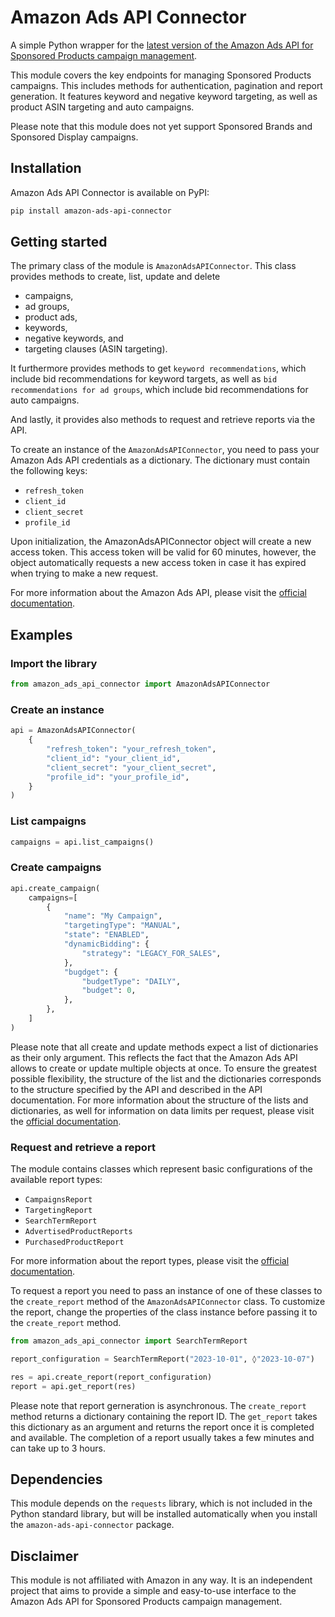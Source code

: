 # Amazon Ads API Connector

A simple Python wrapper for the <a href="https://advertising.amazon.com/API/docs/en-us/sponsored-products/3-0/openapi/prod">latest version of the Amazon Ads API for Sponsored Products campaign management</a>.

This module covers the key endpoints for managing Sponsored Products campaigns. This includes methods for authentication, pagination and report generation. It features keyword and negative keyword targeting, as well as product ASIN targeting and auto campaigns. 

Please note that this module does not yet support Sponsored Brands and Sponsored Display campaigns.

## Installation

Amazon Ads API Connector is available on PyPI:

```bash
pip install amazon-ads-api-connector
```

## Getting started

The primary class of the module is `AmazonAdsAPIConnector`. This class provides methods to create, list, update and delete 
- campaigns, 
- ad groups, 
- product ads, 
- keywords, 
- negative keywords, and
- targeting clauses (ASIN targeting).

It furthermore provides methods to get `keyword recommendations`, which include bid recommendations for keyword targets, as well as `bid recommendations for ad groups`, which include bid recommendations for auto campaigns.

And lastly, it provides also methods to request and retrieve reports via the API.

To create an instance of the `AmazonAdsAPIConnector`, you need to pass your Amazon Ads API credentials as a dictionary. The dictionary must contain the following keys:

- `refresh_token`
- `client_id`
- `client_secret`
- `profile_id`

Upon initialization, the AmazonAdsAPIConnector object will create a new access token. This access token will be valid for 60 minutes, however, the object automatically requests a new access token in case it has expired when trying to make a new request.

For more information about the Amazon Ads API, please visit the [official documentation](https://advertising.amazon.com/API/docs/en-us/get-started/how-to-use-api).

## Examples
### Import the library
```python
from amazon_ads_api_connector import AmazonAdsAPIConnector
```
### Create an instance
```python
api = AmazonAdsAPIConnector(
    {
        "refresh_token": "your_refresh_token",
        "client_id": "your_client_id",
        "client_secret": "your_client_secret",
        "profile_id": "your_profile_id",
    }
)
```
### List campaigns
```python
campaigns = api.list_campaigns()
```
### Create campaigns
```python
api.create_campaign(
    campaigns=[
        {
            "name": "My Campaign",
            "targetingType": "MANUAL",
            "state": "ENABLED",
            "dynamicBidding": {
                "strategy": "LEGACY_FOR_SALES",
            },
            "bugdget": {
                "budgetType": "DAILY",
                "budget": 0,
            },
        },
    ]
)
```
Please note that all create and update methods expect a list of dictionaries as their only argument. This reflects the fact that the Amazon Ads API allows to create or update multiple objects at once. To ensure the greatest possible flexibility, the structure of the list and the dictionaries corresponds to the structure specified by the API and described in the API documentation. For more information about the structure of the lists and dictionaries, as well for information on data limits per request, please visit the [official documentation](https://advertising.amazon.com/API/docs/en-us/sponsored-products/3-0/openapi/prod).

### Request and retrieve a report

The module contains classes which represent basic configurations of the available report types:

- `CampaignsReport`
- `TargetingReport`
- `SearchTermReport`
- `AdvertisedProductReports`
- `PurchasedProductReport`

For more information about the report types, please visit the [official documentation](https://advertising.amazon.com/API/docs/en-us/guides/reporting/v3/report-types).

To request a report you need to pass an instance of one of these classes to the `create_report` method of the `AmazonAdsAPIConnector` class. To customize the report, change the properties of the class instance before passing it to the `create_report` method.

```python
from amazon_ads_api_connector import SearchTermReport

report_configuration = SearchTermReport("2023-10-01", ◊"2023-10-07")

res = api.create_report(report_configuration)
report = api.get_report(res)
```
Please note that report gerneration is asynchronous. The `create_report` method returns a dictionary containing the report ID. The `get_report` takes this dictionary as an argument and returns the report once it is completed and available. The completion of a report usually takes a few minutes and can take up to 3 hours.

## Dependencies

This module depends on the `requests` library, which is not included in the Python standard library, but will be installed automatically when you install the `amazon-ads-api-connector` package.

## Disclaimer

This module is not affiliated with Amazon in any way. It is an independent project that aims to provide a simple and easy-to-use interface to the Amazon Ads API for Sponsored Products campaign management.